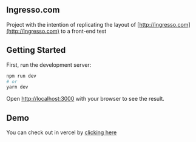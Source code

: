 ## Ingresso.com

Project with the intention of replicating the layout of [http://ingresso.com](http://ingresso.com) to a front-end test

## Getting Started

First, run the development server:

```bash
npm run dev
# or
yarn dev
```

Open [http://localhost:3000](http://localhost:3000) with your browser to see the result.

## Demo
  You can check out in vercel by [clicking here](https://vercel.com/marckrigo/ingresso)
